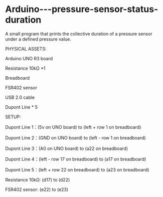 # Arduino---pressure-sensor-status-duration
A small program that prints the collective duration of a pressure sensor under a defined pressure value.

PHYSICAL ASSETS:

Arduino UNO R3 board

Resistance 10kΩ *1

Breadboard

FSR402 sensor

USB 2.0 cable

Dupont Line * 5


SETUP:

Dupont Line 1：(5v on UNO board) to (left + row 1 on breadboard)

Dupont Line 2：(GND on UNO board) to (left - row 1 on breadboard)

Dupont Line 3：(A0 on UNO board) to (a22 on breadboard)

Dupont Line 4：(left - row 17 on breadboard) to (a17 on breadboard)

Dupont Line 5：(left + row 22 on breadboard) to (a23 on breadboard)

Resistance 10kΩ: (d17) to (d22)

FSR402 sensor: (e22) to (e23)
